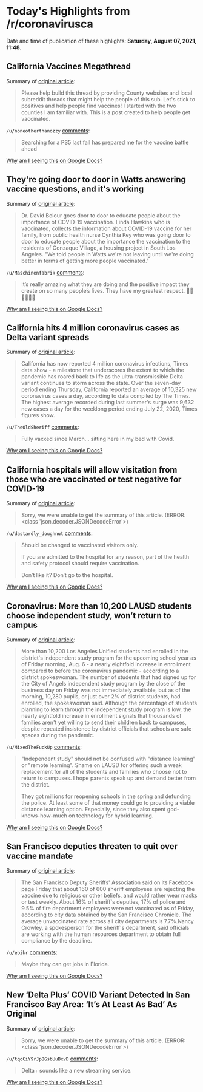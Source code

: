 # Today's Highlights from /r/coronavirusca

Date and time of publication of these highlights: **Saturday, August 07, 2021, 11:48**.

## California Vaccines Megathread

Summary of [original article](https://www.reddit.com/r/CoronavirusCA/comments/l35yck/california_vaccines_megathread/):

> Please help build this thread by providing County websites and local subreddit threads that might help the people of this sub. Let's stick to positives and help people find vaccines! I started with the two counties I am familiar with. This is a post created to help people get vaccinated.

`/u/noneotherthanozzy` [comments](https://www.reddit.com/r/CoronavirusCA/comments/l35yck/california_vaccines_megathread/):

> Searching for a PS5 last fall has prepared me for the vaccine battle ahead

[Why am I seeing this on Google Docs?](https://docs.google.com/document/d/1Dc6We63vOXIZsc0op-Bt4abqkYjXzOigalQqFxmvvbM/edit?usp=sharing)

## They're going door to door in Watts answering vaccine questions, and it's working

Summary of [original article](https://www.latimes.com/california/story/2021-08-07/column-theyre-going-door-to-door-in-watts-answering-vaccine-questions-and-its-working):

> Dr. David Bolour goes door to door to educate people about the importance of COVID-19 vaccination. Linda Hawkins who is vaccinated, collects the information about COVID-19 vaccine for her family, from public health nurse Cynthia Key who was going door to door to educate people about the importance the vaccination to the residents of Gonzaque Village, a housing project in South Los Angeles. "We told people in Watts we're not leaving until we're doing better in terms of getting more people vaccinated."

`/u/Maschinenfabrik` [comments](https://www.reddit.com/r/CoronavirusCA/comments/ozt1j8/theyre_going_door_to_door_in_watts_answering/):

> It’s really amazing what they are doing and the positive impact they create on so many people’s lives. They have my greatest respect. 👏🏼👏🏼👏🏼

[Why am I seeing this on Google Docs?](https://docs.google.com/document/d/1Dc6We63vOXIZsc0op-Bt4abqkYjXzOigalQqFxmvvbM/edit?usp=sharing)

## California hits 4 million coronavirus cases as Delta variant spreads

Summary of [original article](https://www.latimes.com/california/story/2021-08-06/coronavirus-cases-surpass-last-summers-spike-as-surge-continues):

> California has now reported 4 million coronavirus infections, Times data show - a milestone that underscores the extent to which the pandemic has roared back to life as the ultra-transmissible Delta variant continues to storm across the state. Over the seven-day period ending Thursday, California reported an average of 10,325 new coronavirus cases a day, according to data compiled by The Times. The highest average recorded during last summer's surge was 9,632 new cases a day for the weeklong period ending July 22, 2020, Times figures show.

`/u/TheOldSheriff` [comments](https://www.reddit.com/r/CoronavirusCA/comments/ozkvvd/california_hits_4_million_coronavirus_cases_as/):

> Fully vaxxed since March… sitting here in my bed with Covid.

[Why am I seeing this on Google Docs?](https://docs.google.com/document/d/1Dc6We63vOXIZsc0op-Bt4abqkYjXzOigalQqFxmvvbM/edit?usp=sharing)

## California hospitals will allow visitation from those who are vaccinated or test negative for COVID-19

Summary of [original article](https://www.laweekly.com/california-hospitals-will-allow-visitation-from-those-who-are-vaccinated-or-test-negative-for-covid-19/):

> Sorry, we were unable to get the summary of this article. (ERROR: <class 'json.decoder.JSONDecodeError'>)

`/u/dastardly_doughnut` [comments](https://www.reddit.com/r/CoronavirusCA/comments/oztpum/california_hospitals_will_allow_visitation_from/):

> Should be changed to vaccinated visitors only. 
> 
> If you are admitted to the hospital for any reason, part of the health and safety protocol should require vaccination. 
> 
> Don’t like it? Don’t go to the hospital.

[Why am I seeing this on Google Docs?](https://docs.google.com/document/d/1Dc6We63vOXIZsc0op-Bt4abqkYjXzOigalQqFxmvvbM/edit?usp=sharing)

## Coronavirus: More than 10,200 LAUSD students choose independent study, won’t return to campus

Summary of [original article](https://www.dailynews.com/2021/08/06/coronavirus-more-than-10200-lausd-students-choose-independent-study-wont-return-to-campus/):

> More than 10,200 Los Angeles Unified students had enrolled in the district's independent study program for the upcoming school year as of Friday morning, Aug. 6 - a nearly eightfold increase in enrollment compared to before the coronavirus pandemic - according to a district spokeswoman. The number of students that had signed up for the City of Angels independent study program by the close of the business day on Friday was not immediately available, but as of the morning, 10,280 pupils, or just over 2% of district students, had enrolled, the spokeswoman said. Although the percentage of students planning to learn through the independent study program is low, the nearly eightfold increase in enrollment signals that thousands of families aren't yet willing to send their children back to campuses, despite repeated insistence by district officials that schools are safe spaces during the pandemic.

`/u/MixedTheFuckUp` [comments](https://www.reddit.com/r/CoronavirusCA/comments/ozm22c/coronavirus_more_than_10200_lausd_students_choose/):

> "Independent study" should not be confused with "distance learning" or "remote learning". Shame on LAUSD for offering such a weak replacement for all of the students and families who choose not to return to campuses. I hope parents speak up and demand better from the district. 
> 
> They got millions for reopening schools in the spring and defunding the police. At least some of that money could go to providing a viable distance learning option. Especially, since they also spent god-knows-how-much on technology for hybrid learning.

[Why am I seeing this on Google Docs?](https://docs.google.com/document/d/1Dc6We63vOXIZsc0op-Bt4abqkYjXzOigalQqFxmvvbM/edit?usp=sharing)

## San Francisco deputies threaten to quit over vaccine mandate

Summary of [original article](https://apnews.com/article/health-coronavirus-pandemic-san-francisco-7e886e87860c25f994738ea4912c27c8):

> The San Francisco Deputy Sheriffs' Association said on its Facebook page Friday that about 160 of 600 sheriff employees are rejecting the vaccine due to religious or other beliefs, and would rather wear masks or test weekly. About 16% of sheriff's deputies, 17% of police and 9.5% of fire department employees were not vaccinated as of Friday, according to city data obtained by the San Francisco Chronicle. The average unvaccinated rate across all city departments is 7.7%.Nancy Crowley, a spokesperson for the sheriff's department, said officials are working with the human resources department to obtain full compliance by the deadline.

`/u/ebikr` [comments](https://www.reddit.com/r/CoronavirusCA/comments/ozwvip/san_francisco_deputies_threaten_to_quit_over/):

> Maybe they can get jobs in Florida.

[Why am I seeing this on Google Docs?](https://docs.google.com/document/d/1Dc6We63vOXIZsc0op-Bt4abqkYjXzOigalQqFxmvvbM/edit?usp=sharing)

## New ‘Delta Plus’ COVID Variant Detected In San Francisco Bay Area: ‘It’s At Least As Bad’ As Original

Summary of [original article](https://sanfrancisco.cbslocal.com/2021/08/06/delta-plus-covid-variant-detected-san-francisco-bay-area/):

> Sorry, we were unable to get the summary of this article. (ERROR: <class 'json.decoder.JSONDecodeError'>)

`/u/tqoCiY9rJp8GsbUuBxvD` [comments](https://www.reddit.com/r/CoronavirusCA/comments/ozf5jp/new_delta_plus_covid_variant_detected_in_san/):

> Delta+ sounds like a new streaming service.

[Why am I seeing this on Google Docs?](https://docs.google.com/document/d/1Dc6We63vOXIZsc0op-Bt4abqkYjXzOigalQqFxmvvbM/edit?usp=sharing)

